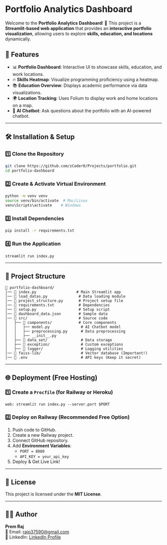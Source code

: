 # Portfolio Analytics Dashboard

Welcome to the **Portfolio Analytics Dashboard**! 🚀 This project is a **Streamlit-based web application** that provides an **interactive portfolio visualization**, allowing users to explore **skills, education, and locations** dynamically.

## 📌 Features
- 📊 **Portfolio Dashboard**: Interactive UI to showcase skills, education, and work locations.
- 🔥 **Skills Heatmap**: Visualize programming proficiency using a heatmap.
- 📚 **Education Overview**: Displays academic performance via data visualizations.
- 🌍 **Location Tracking**: Uses Folium to display work and home locations on a map.
- 💬 **AI Chatbot**: Ask questions about the portfolio with an AI-powered chatbot.

---
## 🛠️ Installation & Setup

### 1️⃣ Clone the Repository
```sh
git clone https://github.com/zCoder0/Projects/portfolio.git
cd portfolio-dashboard
```

### 2️⃣ Create & Activate Virtual Environment
```sh
python -m venv venv
source venv/bin/activate  # Mac/Linux
venv\Scripts\activate    # Windows
```

### 3️⃣ Install Dependencies
```sh
pip install -r requirements.txt
```

### 4️⃣ Run the Application
```sh
streamlit run index.py
```

---
## 🔧 Project Structure
```
📂 portfolio-dashboard/
│── 📄 index.py                  # Main Streamlit app
│── 📄 load_datas.py              # Data loading module
│── 📄 project_structure.py       # Project setup file
│── 📄 requirements.txt           # Dependencies
│── 📄 setup.py                   # Setup script
│── 📄 dashboard_data.json        # Sample data
│── 📂 src/                       # Source code
│   ├── 📂 components/            # Core components
│   │   ├── model.py              # AI Chatbot model
│   │   ├── preprocessing.py      # Data preprocessing
│   │   ├── __init__.py
│   ├── 📂 data_set/               # Data storage
│   ├── 📂 exception/              # Custom exceptions
│   ├── 📂 logger/                 # Logging utilities
│── 📂 faiss-lib/                  # Vector database (Important!)
│── 📄 .env                        # API keys (Keep it secret)
```

---
## 🌐 Deployment (Free Hosting)

### 1️⃣ Create a `Procfile` (for Railway or Heroku)
```
web: streamlit run index.py --server.port $PORT
```

### 2️⃣ Deploy on **Railway** (Recommended Free Option)
1. Push code to GitHub.
2. Create a new Railway project.
3. Connect GitHub repository.
4. Add **Environment Variables**:
   - `PORT = 8080`
   - `API_KEY = your_api_key`
5. Deploy & Get Live Link!

---
## 📜 License
This project is licensed under the **MIT License**.

---
## 👨‍💻 Author
**Prem Raj**  
📧 Email: [rajp37590@gmail.com](mailto:rajp37590@gmail.com)  
🔗 LinkedIn: [LinkedIn Profile](https://www.linkedin.com/in/prem-raj-sivakumar-998aa628a/)  

